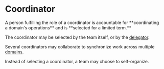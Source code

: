 # Coordinator

<summary>
A person fulfilling the role of a coordinator is accountable for **coordinating a domain's operations** and is **selected for a limited term.**
</summary>

The coordinator may be selected by the team itself, or by the [delegator](glossary:delegator).

Several coordinators may collaborate to synchronize work across multiple [domains](glossary:domain).

Instead of selecting a coordinator, a team may choose to self-organize.